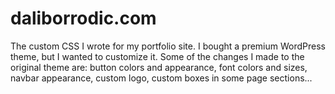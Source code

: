 # daliborrodic.com
The custom CSS I wrote for my portfolio site.
I bought a premium WordPress theme, but I wanted to customize it.
Some of the changes I made to the original theme are: button colors and appearance, font colors and sizes, navbar appearance, custom logo, custom boxes in some page sections...
